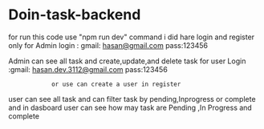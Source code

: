 
# Doin-task-backend

for run this code use "npm run dev" command
i did hare login and register only 
for Admin login : gmail: hasan@gmail.com
                  pass:123456

Admin can see all task and create,update,and delete task 
for user Login :gmail: hasan.dev.3112@gmail.com
                pass:123456

                or use can create a user in register 
user can see all task and can filter task by pending,Inprogress or complete and in dasboard user can see how may task are Pending ,In Progress and complete


